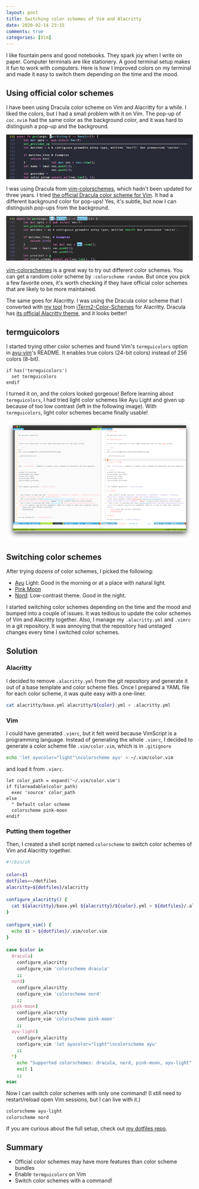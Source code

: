 ```yaml
---
layout: post
title: Switching color schemes of Vim and Alacritty
date: 2020-02-14 23:15
comments: true
categories: [Vim]
---
```


I like fountain pens and good notebooks. They spark joy when I write on paper. Computer terminals are like stationery. A good terminal setup makes it fun to work with computers. Here is how I improved colors on my terminal and made it easy to switch them depending on the time and the mood.

## Using official color schemes

I have been using Dracula color scheme on Vim and Alacritty for a while. I liked the colors, but I had a small problem with it on Vim. The pop-up of `coc.nvim` had the same color as the background color, and it was hard to distinguish a pop-up and the background.

![dracula from flazz/vim-colorschemes](/images/vim-dracula-old.png)

I was using Dracula from [vim-colorschemes](https://github.com/flazz/vim-colorschemes), which hadn't been updated for three years. I tried [the official Dracula color scheme for Vim](https://github.com/dracula/vim). It had a different background color for pop-ups! Yes, it's subtle, but now I can distinguish pop-ups from the background.

![dracula from dracula/vim](/images/vim-dracula-official.png)

[vim-colorschemes](https://github.com/flazz/vim-colorschemes) is a great way to try out different color schemes. You can get a random color scheme by `:colorscheme random`. But once you pick a few favorite ones, it's worth checking if they have official color schemes that are likely to be more maintained.

The same goes for Alacritty. I was using the Dracula color scheme that I converted with [my tool](https://github.com/shuhei/colortty) from [iTerm2-Color-Schemes](https://github.com/mbadolato/iTerm2-Color-Schemes) for Alacritty. Dracula has [its official Alacritty theme](https://github.com/dracula/alacritty), and it looks better!

## termguicolors

I started trying other color schemes and found Vim's `termguicolors` option in [ayu-vim](https://github.com/ayu-theme/ayu-vim)'s README. It enables true colors (24-bit colors) instead of 256 colors (8-bit).

```vim
if has('termguicolors')
  set termguicolors
endif
```

I turned it on, and the colors looked gorgeous! Before learning about `termguicolors`, I had tried light color schemes like Ayu Light and given up because of too low contrast (left in the following image). With `termguicolors`, light color schemes became finally usable!

![ayu light in 256 colors and true colors](/images/vim-light-colorscheme.png)

## Switching color schemes

After trying dozens of color schemes, I picked the following:

- [Ayu](https://github.com/ayu-theme/ayu-vim) Light: Good in the morning or at a place with natural light.
- [Pink Moon](https://github.com/sts10/vim-pink-moon)
- [Nord](https://github.com/arcticicestudio/nord-vim): Low-contrast theme. Good in the night.

I started switching color schemes depending on the time and the mood and bumped into a couple of issues. It was tedious to update the color schemes of Vim and Alacritty together. Also, I manage my `.alacritty.yml` and `.vimrc` in a git repository. It was annoying that the repository had unstaged changes every time I switched color schemes.

## Solution

### Alacritty

I decided to remove `.alacritty.yml` from the git repository and generate it out of a base template and color scheme files. Once I prepared a YAML file for each color scheme, it was quite easy with a one-liner.

```sh
cat alacritty/base.yml alacritty/${color}.yml > .alacritty.yml
```

### Vim

I could have generated `.vimrc`, but it felt weird because VimScript is a programming language. Instead of generating the whole `.vimrc`, I decided to generate a color scheme file `.vim/color.vim`, which is in `.gitignore`

```sh
echo 'let ayucolor="light"\ncolorscheme ayu' > ~/.vim/color.vim
```

and load it from `.vimrc`.

```vim
let color_path = expand('~/.vim/color.vim')
if filereadable(color_path)
  exec 'source' color_path
else
  " Default color scheme
  colorscheme pink-moon
endif
```

### Putting them together

Then, I created a shell script named `colorscheme` to switch color schemes of Vim and Alacritty together.

```sh
#!/bin/sh

color=$1
dotfiles=~/dotfiles
alacritty=${dotfiles}/alacritty

configure_alacritty() {
  cat ${alacritty}/base.yml ${alacritty}/${color}.yml > ${dotfiles}/.alacritty.yml
}

configure_vim() {
  echo $1 > ${dotfiles}/.vim/color.vim
}

case $color in
  dracula)
    configure_alacritty
    configure_vim 'colorscheme dracula'
    ;;
  nord)
    configure_alacritty
    configure_vim 'colorscheme nord'
    ;;
  pink-moon)
    configure_alacritty
    configure_vim 'colorscheme pink-moon'
    ;;
  ayu-light)
    configure_alacritty
    configure_vim 'let ayucolor="light"\ncolorscheme ayu'
    ;;
  *)
    echo "Supported colorschemes: dracula, nord, pink-moon, ayu-light"
    exit 1
    ;;
esac
```

Now I can switch color schemes with only one command! (I still need to restart/reload open Vim sessions, but I can live with it.)

```sh
colorscheme ayu-light
colorscheme nord
```

If you are curious about the full setup, check out [my dotfiles repo](https://github.com/shuhei/dotfiles).

## Summary

- Official color schemes may have more features than color scheme bundles
- Enable `termguicolors` on Vim
- Switch color schemes with a command!

